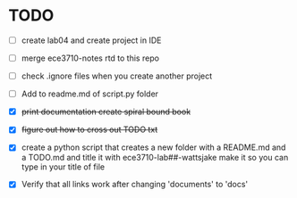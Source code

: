 TODO
====

- [ ] create lab04 and create project in IDE
- [ ] merge ece3710-notes rtd to this repo
- [ ] check .ignore files when you create another project
- [ ] Add to readme.md of script.py folder
- [x] ~~print documentation create spiral bound book~~
- [x] ~~figure out how to cross out TODO txt~~
- [x] create a python script that creates a new folder with a README.md and a TODO.md and title it with ece3710-lab##-wattsjake make it so you can type in your title of file
- [x] Verify that all links work after changing 'documents' to 'docs'




